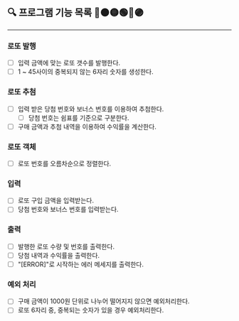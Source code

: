 ## 🔍 프로그램 기능 목록 🔴🟠🟡🟢🔵🟣

---

### 로또 발행
- [ ] 입력 금액에 맞는 로또 갯수를 발행한다.
- [ ] 1 ~ 45사이의 중복되지 않는 6자리 숫자를 생성한다.

### 로또 추첨
- [ ] 입력 받은 당첨 번호와 보너스 번호를 이용하여 추첨한다.
  - [ ] 당첨 번호는 쉼표를 기준으로 구분한다.
- [ ] 구매 금액과 추첨 내역을 이용하여 수익률을 계산한다.

### 로또 객체
  - [ ] 로또 번호를 오름차순으로 정렬한다.

### 입력
- [ ] 로또 구입 금액을 입력받는다.
- [ ] 당첨 번호와 보너스 번호를 입력받는다.

### 출력
- [ ] 발행한 로또 수량 및 번호를 출력한다.
- [ ] 당첨 내역과 수익률을 출력한다.
- [ ] "[ERROR]"로 시작하는 에러 메세지를 출력한다.

### 예외 처리
- [ ] 구매 금액이 1000원 단위로 나누어 떨어지지 않으면 예외처리한다.
- [ ] 로또 6자리 중, 중복되는 숫자가 있을 경우 예외처리한다.